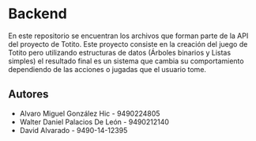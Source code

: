 # Backend

En este repositorio se encuentran los archivos que forman parte de la API del proyecto de Totito. Este proyecto consiste en la creación del juego de Totito pero utilizando estructuras de datos (Árboles binarios y Listas simples) el resultado final es un sistema que cambia su comportamiento dependiendo de las acciones o jugadas que el usuario tome.
## Autores
- Alvaro Miguel González Hic - 9490224805
- Walter Daniel Palacios De León - 9490212140
- David Alvarado - 9490-14-12395

